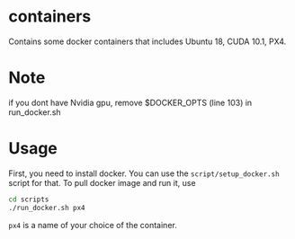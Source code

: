 # containers
Contains some docker containers that includes Ubuntu 18, CUDA 10.1, PX4.
# Note
if you dont have Nvidia gpu, remove $DOCKER_OPTS (line 103) in run_docker.sh
# Usage
First, you need to install docker. You can use the `script/setup_docker.sh` script for that.
To pull docker image and run it, use
```sh
cd scripts
./run_docker.sh px4
```
`px4` is a name of your choice of the container.
